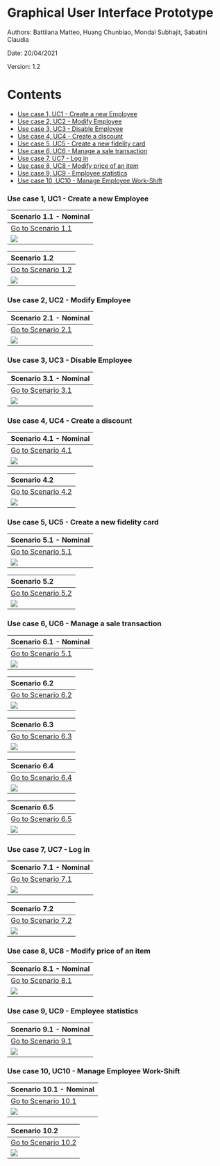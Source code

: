 # Graphical User Interface Prototype  

Authors: Battilana Matteo, Huang Chunbiao, Mondal Subhajit, Sabatini Claudia

Date: 20/04/2021

Version: 1.2


# Contents
- [Use case 1, UC1 - Create a new Employee](#use-case-1-uc1-create-a-new-employee)
- [Use case 2, UC2 - Modify Employee](#use-case-2-uc2-modify-employee)
- [Use case 3, UC3 - Disable Employee](#use-case-3-uc3-disable-employee)
- [Use case 4, UC4 - Create a discount](#use-case-4-uc4-create-a-discount)
- [Use case 5, UC5 - Create a new fidelity card](#use-case-5-uc5-create-a-new-fidelity-card)
- [Use case 6, UC6 - Manage a sale transaction](#use-case-6-uc6-manage-a-sale-transaction)
- [Use case 7, UC7 - Log in](#use-case-7-uc7-log-in)
- [Use case 8, UC8 - Modify price of an item](#use-case-8-uc8-modify-price-of-an-item)
- [Use case 9, UC9 - Employee statistics](#use-case-9-uc9-employee-statistics)
- [Use case 10, UC10 - Manage Employee Work-Shift](#use-case-10-uc10-manage-employee-work-shift)


### Use case 1, UC1 - Create a new Employee
 | Scenario 1.1 - Nominal  |
 | :----------- |
 |[Go to Scenario 1.1](./RequirementsDocument.md#scenario-11-nominal)|
 | ![](image/placeholder.png)|

 | Scenario 1.2 |
 | :----------- |
 |[Go to Scenario 1.2](./RequirementsDocument.md#scenario-12)|
 | ![](image/placeholder.png)|

### Use case 2, UC2 - Modify Employee
 | Scenario 2.1 - Nominal |
 | :----------- |
 |[Go to Scenario 2.1](./RequirementsDocument.md#scenario-21-nominal)|
 | ![](image/placeholder.png)|

### Use case 3, UC3 - Disable Employee
 | Scenario 3.1 - Nominal |
 | :----------- |
 |[Go to Scenario 3.1](./RequirementsDocument.md#scenario-31-nominal)|
 | ![](image/placeholder.png)|


### Use case 4, UC4 - Create a discount
 | Scenario 4.1 - Nominal |
 | :----------- |
 |[Go to Scenario 4.1](./RequirementsDocument.md#scenario-41-nominal)|
 | ![](image/placeholder.png)|

| Scenario 4.2 |
 | :----------- |
 |[Go to Scenario 4.2](./RequirementsDocument.md#scenario-42)|
 | ![](image/placeholder.png)|


### Use case 5, UC5 - Create a new fidelity card
 | Scenario 5.1 - Nominal |
 | :----------- |
 |[Go to Scenario 5.1](./RequirementsDocument.md#scenario-51-nominal)|
 | ![](image/placeholder.png)|

| Scenario 5.2 |
 | :----------- |
 |[Go to Scenario 5.2](./RequirementsDocument.md#scenario-52)|
 | ![](image/placeholder.png)|


### Use case 6, UC6 - Manage a sale transaction
 | Scenario 6.1 - Nominal |
 | :----------- |
 |[Go to Scenario 5.1](./RequirementsDocument.md#scenario-51-nominal)|
 | ![](image/placeholder.png)|

| Scenario 6.2 |
 | :----------- |
 |[Go to Scenario 6.2](./RequirementsDocument.md#scenario-62)|
 | ![](image/placeholder.png)|

  | Scenario 6.3 |
 | :----------- |
 |[Go to Scenario 6.3](./RequirementsDocument.md#scenario-63)|
 | ![](image/placeholder.png)|

| Scenario 6.4 |
 | :----------- |
 |[Go to Scenario 6.4](./RequirementsDocument.md#scenario-64)|
 | ![](image/placeholder.png)|

  | Scenario 6.5|
 | :----------- |
 |[Go to Scenario 6.5](./RequirementsDocument.md#scenario-65)|
 | ![](image/placeholder.png)|


### Use case 7, UC7 - Log in
 | Scenario 7.1 - Nominal |
 | :----------- |
 |[Go to Scenario 7.1](./RequirementsDocument.md#scenario-71)|
 | ![](image/placeholder.png)|

| Scenario 7.2 |
 | :----------- |
 |[Go to Scenario 7.2](./RequirementsDocument.md#scenario-72)|
 | ![](image/placeholder.png)|



### Use case 8, UC8 - Modify price of an item
 | Scenario 8.1 - Nominal |
 | :----------- |
 |[Go to Scenario 8.1](./RequirementsDocument.md#scenario-81)|
 | ![](image/placeholder.png)|


### Use case 9, UC9 - Employee statistics
 | Scenario 9.1 - Nominal |
 | :----------- |
 |[Go to Scenario 9.1](./RequirementsDocument.md#scenario-91)|
 | ![](image/placeholder.png)|

### Use case 10, UC10 - Manage Employee Work-Shift
 | Scenario 10.1 - Nominal |
 | :----------- |
 |[Go to Scenario 10.1](./RequirementsDocument.md#scenario-101)|
 | ![](image/placeholder.png)|

| Scenario 10.2|
 | :----------- |
 |[Go to Scenario 10.2](./RequirementsDocument.md#scenario-102)|
 | ![](image/placeholder.png)|
